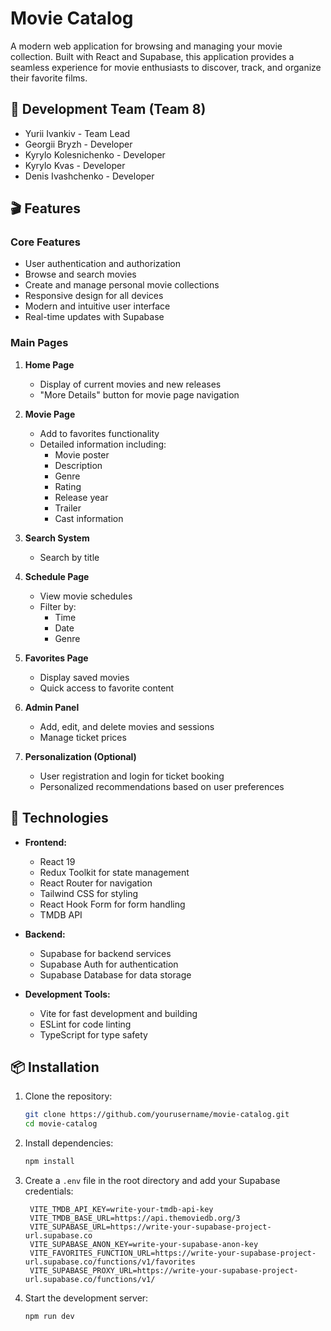 # Movie Catalog

A modern web application for browsing and managing your movie collection. Built with React and Supabase, this application provides a seamless experience for movie enthusiasts to discover, track, and organize their favorite films.

## 👥 Development Team (Team 8)

- Yurii Ivankiv - Team Lead
- Georgii Bryzh - Developer
- Kyrylo Kolesnichenko - Developer
- Kyrylo Kvas - Developer
- Denis Ivashchenko - Developer

## 🎬 Features

### Core Features
- User authentication and authorization
- Browse and search movies
- Create and manage personal movie collections
- Responsive design for all devices
- Modern and intuitive user interface
- Real-time updates with Supabase

### Main Pages

1. **Home Page**
   - Display of current movies and new releases
   - "More Details" button for movie page navigation

2. **Movie Page**
   - Add to favorites functionality
   - Detailed information including:
     - Movie poster
     - Description
     - Genre
     - Rating
     - Release year
     - Trailer
     - Cast information

3. **Search System**
   - Search by title

4. **Schedule Page**
   - View movie schedules
   - Filter by:
     - Time
     - Date
     - Genre

5. **Favorites Page**
   - Display saved movies
   - Quick access to favorite content

6. **Admin Panel**
   - Add, edit, and delete movies and sessions
   - Manage ticket prices

7. **Personalization (Optional)**
   - User registration and login for ticket booking
   - Personalized recommendations based on user preferences

## 🚀 Technologies

- **Frontend:**
  - React 19
  - Redux Toolkit for state management
  - React Router for navigation
  - Tailwind CSS for styling
  - React Hook Form for form handling
  - TMDB API

- **Backend:**
  - Supabase for backend services
  - Supabase Auth for authentication
  - Supabase Database for data storage

- **Development Tools:**
  - Vite for fast development and building
  - ESLint for code linting
  - TypeScript for type safety

## 📦 Installation

1. Clone the repository:
   ```bash
   git clone https://github.com/yourusername/movie-catalog.git
   cd movie-catalog
   ```

2. Install dependencies:
   ```bash
   npm install
   ```

3. Create a `.env` file in the root directory and add your Supabase credentials:
   ```
    VITE_TMDB_API_KEY=write-your-tmdb-api-key
    VITE_TMDB_BASE_URL=https://api.themoviedb.org/3
    VITE_SUPABASE_URL=https://write-your-supabase-project-url.supabase.co
    VITE_SUPABASE_ANON_KEY=write-your-supabase-anon-key
    VITE_FAVORITES_FUNCTION_URL=https://write-your-supabase-project-url.supabase.co/functions/v1/favorites
    VITE_SUPABASE_PROXY_URL=https://write-your-supabase-project-url.supabase.co/functions/v1/

   ```

4. Start the development server:
   ```bash
   npm run dev
   ```
